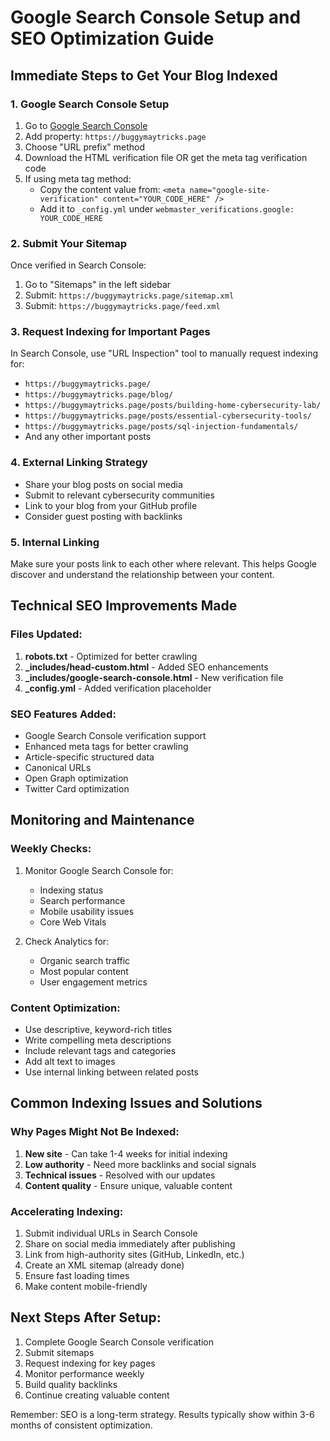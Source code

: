 # Google Search Console Setup and SEO Optimization Guide

## Immediate Steps to Get Your Blog Indexed

### 1. Google Search Console Setup
1. Go to [Google Search Console](https://search.google.com/search-console/)
2. Add property: `https://buggymaytricks.page`
3. Choose "URL prefix" method
4. Download the HTML verification file OR get the meta tag verification code
5. If using meta tag method:
   - Copy the content value from: `<meta name="google-site-verification" content="YOUR_CODE_HERE" />`
   - Add it to `_config.yml` under `webmaster_verifications.google: YOUR_CODE_HERE`

### 2. Submit Your Sitemap
Once verified in Search Console:
1. Go to "Sitemaps" in the left sidebar
2. Submit: `https://buggymaytricks.page/sitemap.xml`
3. Submit: `https://buggymaytricks.page/feed.xml`

### 3. Request Indexing for Important Pages
In Search Console, use "URL Inspection" tool to manually request indexing for:
- `https://buggymaytricks.page/`
- `https://buggymaytricks.page/blog/`
- `https://buggymaytricks.page/posts/building-home-cybersecurity-lab/`
- `https://buggymaytricks.page/posts/essential-cybersecurity-tools/`
- `https://buggymaytricks.page/posts/sql-injection-fundamentals/`
- And any other important posts

### 4. External Linking Strategy
- Share your blog posts on social media
- Submit to relevant cybersecurity communities
- Link to your blog from your GitHub profile
- Consider guest posting with backlinks

### 5. Internal Linking
Make sure your posts link to each other where relevant. This helps Google discover and understand the relationship between your content.

## Technical SEO Improvements Made

### Files Updated:
1. **robots.txt** - Optimized for better crawling
2. **_includes/head-custom.html** - Added SEO enhancements
3. **_includes/google-search-console.html** - New verification file
4. **_config.yml** - Added verification placeholder

### SEO Features Added:
- Google Search Console verification support
- Enhanced meta tags for better crawling
- Article-specific structured data
- Canonical URLs
- Open Graph optimization
- Twitter Card optimization

## Monitoring and Maintenance

### Weekly Checks:
1. Monitor Google Search Console for:
   - Indexing status
   - Search performance
   - Mobile usability issues
   - Core Web Vitals

2. Check Analytics for:
   - Organic search traffic
   - Most popular content
   - User engagement metrics

### Content Optimization:
- Use descriptive, keyword-rich titles
- Write compelling meta descriptions
- Include relevant tags and categories
- Add alt text to images
- Use internal linking between related posts

## Common Indexing Issues and Solutions

### Why Pages Might Not Be Indexed:
1. **New site** - Can take 1-4 weeks for initial indexing
2. **Low authority** - Need more backlinks and social signals
3. **Technical issues** - Resolved with our updates
4. **Content quality** - Ensure unique, valuable content

### Accelerating Indexing:
1. Submit individual URLs in Search Console
2. Share on social media immediately after publishing
3. Link from high-authority sites (GitHub, LinkedIn, etc.)
4. Create an XML sitemap (already done)
5. Ensure fast loading times
6. Make content mobile-friendly

## Next Steps After Setup:
1. Complete Google Search Console verification
2. Submit sitemaps
3. Request indexing for key pages
4. Monitor performance weekly
5. Build quality backlinks
6. Continue creating valuable content

Remember: SEO is a long-term strategy. Results typically show within 3-6 months of consistent optimization.
